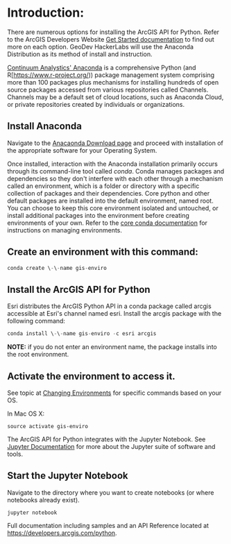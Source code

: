 # Introduction:

There are numerous options for installing the ArcGIS API for Python. Refer to the ArcGIS Developers Website [Get Started documentation](https://developers.arcgis.com/python/guide/install-and-set-up/) to find out more on each option. GeoDev HackerLabs will use the Anaconda Distribution as its method of install and instruction. 

[Continuum Analystics' Anaconda](https://www.continuum.io/anaconda-overview) is a comprehensive Python (and R[https://www.r-project.org/)) package management system comprising more than 100 packages plus mechanisms for installing hundreds of open source packages accessed from various repositories called Channels. Channels may be a default set of cloud locations, such as Anaconda Cloud, or private repositories created by individuals or organizations.

## Install Anaconda

Navigate to the [Anacaonda Download page](https://www.continuum.io/downloads) and proceed with installation of the appropriate software for your Operating System. 

Once installed, interaction with the Anaconda installation primarily occurs through its command-line tool called *conda*. Conda manages packages and dependencies so they don't interfere with each other through a mechanism called an environment, which is a folder or directory with a specific collection of packages and their dependencies. Core python and other default packages are installed into the default environment, named root. You can choose to keep this core environment isolated and untouched, or install additional packages into the environment before creating environments of your own. Refer to the [core conda documentation](https://conda.io/docs/intro.html) for instructions on managing environments.

## Create an environment with this command:
```python
conda create \-\-name gis-enviro
```

## Install the ArcGIS API for Python

Esri distributes the ArcGIS Python API in a conda package called arcgis accessible at Esri's channel named esri. Install the arcgis package with the following command: 

```python
conda install \-\-name gis-enviro -c esri arcgis
```

**NOTE:** if you do not enter an environment name, the package installs into the root environment.

## Activate the environment to access it. 

See topic at [Changing Environments](https://conda.io/docs/using/envs.html#change-environments-activate-deactivate) for specific commands based on your OS.

In Mac OS X:
```
source activate gis-enviro 
```

The ArcGIS API for Python integrates with the Jupyter Notebook. See [Jupyter Documentation](https://jupyter.org) for more about the Jupyter suite of software and tools.  

## Start the Jupyter Notebook 
Navigate to the directory where you want to create notebooks (or where notebooks already exist).

```
jupyter notebook
```

Full documentation including samples and an API Reference located at https://developers.arcgis.com/python.


